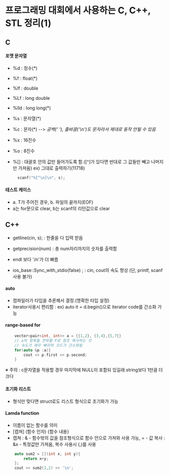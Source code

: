 # 프로그래밍 대회에서 사용하는 C, C++, STL 정리(1)

## C

#### 포맷 문자열
- %d : 정수(*)
- %f : float(*)
- %lf : double
- %Lf : long double
- %lld : long long(*)
- %s : 문자열(*)
- %c : 문자(*) --> *공백(' '), 줄바꿈('\n')도 문자라서 제대로 동작 안될 수 있음*
- %x : 16진수
- %o : 8진수

- %[] : 대괄호 안의 값만 들어가도록 함.([^]가 있다면 반대로 그 값들만 빼고 나머지만 가져옴)
  ex) 그대로 출력하기(11718)
  ```cpp
    scanf("%[^\n]\n", s);
  ```

#### 테스트 케이스
 - a. T가 주어진 경우, b. 파일의 끝까지(EOF)  
 - a는 for문으로 clear, b는 scanf의 리턴값으로 clear


## C++

- getline(cin, s); : 한줄을 다 입력 받음  
- getprecision(num) : 총 num자리까지의 숫자를 출력함

- endl 보다 '/n'가 더 빠름
- ios_base::Sync_with_stdio(false) ; : cin, cout의 속도 향상 (단, printf, scanf 사용 불가)

#### auto
 - 컴파일러가 타입을 추론해서 결정.(명확한 타입 설정)
 - iterator사용시 편리함
  : ex) auto it = d.begin()으로 iterator code를 간소화 가능

#### range-based for
```cpp
    vector<pair<int, int>> a = {{1,2}, {3,4},{5,7}}
    // a의 항목들 전부를 P로 참조 복사하는 것
    // 속도가 매우 빠르며 코드가 간소화됨
    for(auto &p :a){
        cout << p.first << p.second;
    }
```

※ 주의 : c문자열을 적용할 경우 마지막에 NULL이 포함되 있길래 string보다 1만큼 더 크다

#### 초기화 리스트
- 형식만 맞다면 struct로도 리스트 형식으로 초기화가 가능

#### Lamda function
- 이름이 없는 함수를 의미
- [캡쳐] (함수 인자) {함수 내용}
- 캡쳐
 : & - 함수밖의 값을 참조형식으로 함수 안으로 가져와 사용 가능, = - 값 복사
 : &x - 특정값만 가져옴, 복수 사용시 (,)를 사용

```cpp
    auto sum2 = [](int x, int y){
        return x+y;
    };
    cout << sum2(1,2) << '\n';
```
